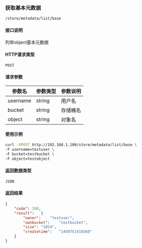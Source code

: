 ### 获取基本元数据
`/store/metadata/list/base`

#### 接口说明
列举object基本元数据

#### HTTP请求类型
`POST`

#### 请求参数
|参数名|参数类型|参数说明|
|--|--|--|
|username|string|用户名|
|bucket|string|存储桶名|
|object|string|对象名|

#### 使用示例
```sh
curl -XPOST http://192.168.1.100/store/metadata/list/base \
-F username=testuser \
-F bucket=testbucket \
-F object=testobject 
```

#### 返回数据类型
`JSON`

#### 返回结果
```json
{
	"code":	200,
	"result":	{	
	    "owner":	"testuser",
		"ownbucket":	"testbucket",
		"size":	"1024",
		"createtime":	"1450751410360"
	}
}
```